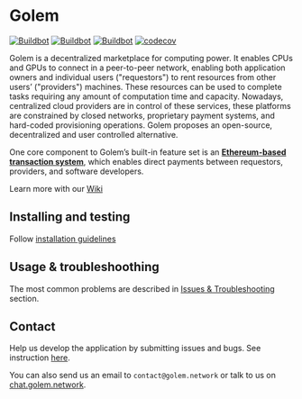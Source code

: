 # Golem

[![Buildbot](https://shield.lwan.ws/img/MN1w5S/buildpackage_linux)](https://buildbot.golem.network/buildbot/#/builders/buildpackage_linux)
[![Buildbot](https://shield.lwan.ws/img/MN1w5S/buildpackage_macOS)](https://buildbot.golem.network/buildbot/#/builders/buildpackage_macOS)
[![Buildbot](https://shield.lwan.ws/img/MN1w5S/buildpackage_windows)](https://buildbot.golem.network/buildbot/#/builders/buildpackage_windows)
[![codecov](https://codecov.io/gh/golemfactory/golem/branch/develop/graph/badge.svg)](https://codecov.io/gh/golemfactory/golem)

Golem is a decentralized marketplace for computing power. It enables CPUs and GPUs to connect in a peer-to-peer network, enabling both application owners and individual users ("requestors") to rent resources from other users’ ("providers") machines. These resources can be used to complete tasks requiring any amount of computation time and capacity. Nowadays, centralized cloud providers are in control of these services, these platforms are constrained by closed networks, proprietary payment systems, and hard-coded provisioning operations. Golem proposes an open-source, decentralized and user controlled alternative.

One core component to Golem’s built-in feature set is an [**Ethereum-based transaction system**](https://docs.golem.network/#/About/Payments), which enables direct payments between requestors, providers, and software developers.

Learn more with our [Wiki](https://docs.golem.network/#/)

## Installing and testing

Follow [installation guidelines](https://docs.golem.network/#/Products/Brass-Beta/Installation)

## Usage & troubleshoothing

The most common problems are described in [Issues & Troubleshooting](https://docs.golem.network/#/Products/Brass-Beta/Issues-&-Troubleshooting) section.

## Contact  

Help us develop the application by submitting issues and bugs. See instruction
[here](https://docs.golem.network/#/Products/Brass-Beta/Testing).

You can also send us an email to `contact@golem.network` or talk to us on [chat.golem.network](https://chat.golem.network).
